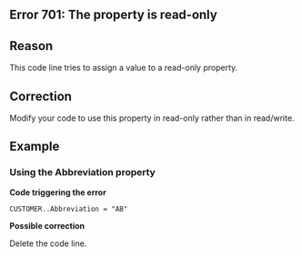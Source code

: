 
## Error 701: The property is read-only
			



<a name="NOTE1"></a>
<a name="NOTE1_1"></a>


## Reason
<a name="reason_ELTTEXTE000081"></a>
This code line tries to assign a value to a read-only property.

<a name="NOTE2"></a>
<a name="NOTE2_1"></a>


## Correction
<a name="correction_ELTTEXTE000105"></a>
Modify your code to use this property in read-only rather than in read/write.

<a name="NOTE3"></a>
<a name="NOTE3_1"></a>


## Example
<a name="example_ELTTEXTE000129"></a>


### Using the Abbreviation property 
<a name="using_the_abbreviation_property_ELTPARAGRAPHE000025"></a>

**Code triggering the error** 


```wl
CUSTOMER..Abbreviation = "AB"
```




**Possible correction**

Delete the code line.


